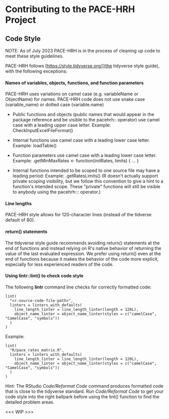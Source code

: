 # Contributing to the PACE-HRH Project

## Code Style

NOTE: As of July 2023 PACE-HRH is in the process of cleaning up code to meet these style guidelines.

PACE-HRH follows [https://style.tidyverse.org/](the tidyverse style guide), with the following exceptions:

#### Names of variables, objects, functions, and function parameters

PACE-HRH uses variations on camel case (e.g. variableName or ObjectName) for names. PACE-HRH code does not use snake case (variable_name) or dotted case (variable.name)

* Public functions and objects (public names that would appear in the package reference and be visible to the pacehrh:: operator) use camel case with a leading upper case letter. Example: CheckInputExcelFileFormat()

* Internal functions use camel case with a leading lower case letter. Example: loadTable()

* Function parameters use camel case with a leading lower case letter. Example: .getMinMaxRates <- function(initRates, limits) { ... }

* Internal functions intended to be scoped to one source file may have a leading period: Example: .getRatesLimits() (R doesn't actually support private scoping visibility, but we follow this convention to give a hint to a function's intended scope. These "private" functions will still be visible to anybody using the pacehrh::: operator.)

#### Line lengths

PACE-HRH style allows for 120-character lines (instead of the tidverse default of 80).

#### return() statements

The tidyverse style guide recommends avoiding return() statements at the end of functions and instead relying on R's native behavior of returning the value of the last evaluated expression. We prefer using return() even at the end of functions because it makes the behavior of the code more explicit, especially for less experienced readers of the code. 

#### Using lintr::lint() to check code style

The following __lintr__ command line checks for correctly formatted code:

```
lint(
  "<r-source-code-file-path>",
  linters = linters_with_defaults(
    line_length_linter = line_length_linter(length = 120L),
    object_name_linter = object_name_linter(styles = c("camelCase", "CamelCase", "symbols"))
  )
)
```
Example:

```
lint(
  "R/pace_rates_matrix.R",
  linters = linters_with_defaults(
    line_length_linter = line_length_linter(length = 120L),
    object_name_linter = object_name_linter(styles = c("camelCase", "CamelCase", "symbols"))
  )
)
```

Hint: The RStudio _Code/Reformat Code_ command produces formatted code that is close to the tidyverse standard. Run _Code/Reformat Code_ to get your code style into the right ballpark before using the lint() function to find the detailed problem areas.



<<< WIP >>>
